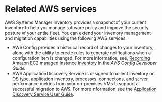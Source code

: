 # Related AWS services<a name="sysman-inventory-relatedsvc"></a>

AWS Systems Manager Inventory provides a snapshot of your current inventory to help you manage software policy and improve the security posture of your entire fleet\. You can extend your inventory management and migration capabilities using the following AWS services:
+ AWS Config provides a historical record of changes to your inventory, along with the ability to create rules to generate notifications when a configuration item is changed\. For more information, see, [Recording Amazon EC2 managed instance inventory](https://docs.aws.amazon.com/config/latest/developerguide/resource-config-reference.html#recording-managed-instance-inventory) in the *AWS Config Developer Guide*\.
+ AWS Application Discovery Service is designed to collect inventory on OS type, application inventory, processes, connections, and server performance metrics from your on\-premises VMs to support a successful migration to AWS\. For more information, see the [Application Discovery Service User Guide](https://docs.aws.amazon.com/application-discovery/latest/userguide/)\.